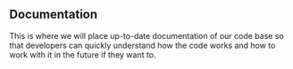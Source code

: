 ## Documentation

This is where we will place up-to-date documentation of our code base so that developers can quickly understand how the code works and how to work with it in the future if they want to.
